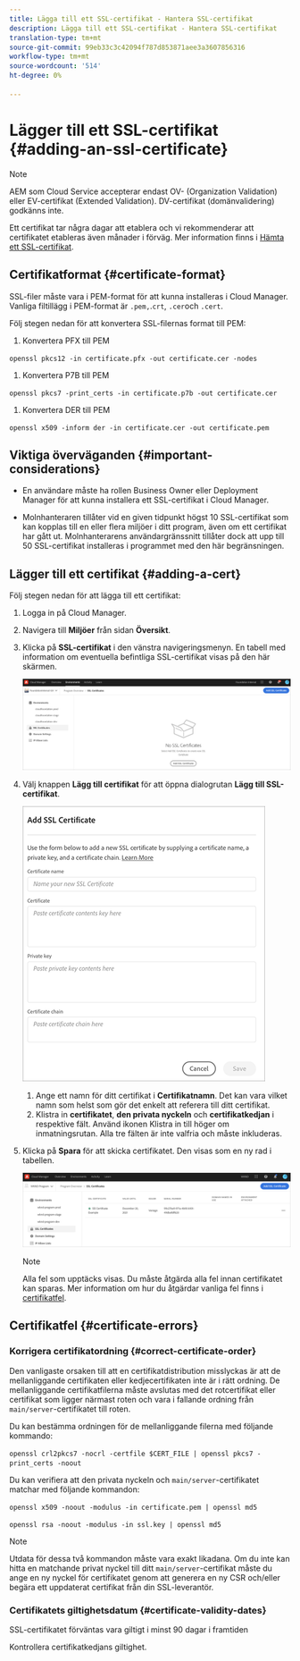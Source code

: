 ```yaml
---
title: Lägga till ett SSL-certifikat - Hantera SSL-certifikat
description: Lägga till ett SSL-certifikat - Hantera SSL-certifikat
translation-type: tm+mt
source-git-commit: 99eb33c3c42094f787d853871aee3a3607856316
workflow-type: tm+mt
source-wordcount: '514'
ht-degree: 0%

---
```



# Lägger till ett SSL-certifikat {#adding-an-ssl-certificate}

>[!NOTE]
>AEM som Cloud Service accepterar endast OV- (Organization Validation) eller EV-certifikat (Extended Validation). DV-certifikat (domänvalidering) godkänns inte.

Ett certifikat tar några dagar att etablera och vi rekommenderar att certifikatet etableras även månader i förväg. Mer information finns i [Hämta ett SSL-certifikat](/help/implementing/cloud-manager/managing-ssl-certifications/get-ssl-certificate.md).

## Certifikatformat {#certificate-format}

SSL-filer måste vara i PEM-format för att kunna installeras i Cloud Manager. Vanliga filtillägg i PEM-format är `.pem,`.`crt`,  `.cer`och  `.cert`.

Följ stegen nedan för att konvertera SSL-filernas format till PEM:

1. Konvertera PFX till PEM

`openssl pkcs12 -in certificate.pfx -out certificate.cer -nodes`

1. Konvertera P7B till PEM

`openssl pkcs7 -print_certs -in certificate.p7b -out certificate.cer`

1. Konvertera DER till PEM

`openssl x509 -inform der -in certificate.cer -out certificate.pem`

## Viktiga överväganden {#important-considerations}

* En användare måste ha rollen Business Owner eller Deployment Manager för att kunna installera ett SSL-certifikat i Cloud Manager.

* Molnhanteraren tillåter vid en given tidpunkt högst 10 SSL-certifikat som kan kopplas till en eller flera miljöer i ditt program, även om ett certifikat har gått ut. Molnhanterarens användargränssnitt tillåter dock att upp till 50 SSL-certifikat installeras i programmet med den här begränsningen.

## Lägger till ett certifikat {#adding-a-cert}

Följ stegen nedan för att lägga till ett certifikat:

1. Logga in på Cloud Manager.
1. Navigera till **Miljöer** från sidan **Översikt**.
1. Klicka på **SSL-certifikat** i den vänstra navigeringsmenyn. En tabell med information om eventuella befintliga SSL-certifikat visas på den här skärmen.

   ![](/help/implementing/cloud-manager/assets/ssl/ssl-cert-1.png)
1. Välj knappen **Lägg till certifikat** för att öppna dialogrutan **Lägg till SSL-certifikat**.

   ![](/help/implementing/cloud-manager/assets/ssl/ssl-cert-02.png)
   1. Ange ett namn för ditt certifikat i **Certifikatnamn**. Det kan vara vilket namn som helst som gör det enkelt att referera till ditt certifikat.
   1. Klistra in **certifikatet**, **den privata nyckeln** och **certifikatkedjan** i respektive fält. Använd ikonen Klistra in till höger om inmatningsrutan.
Alla tre fälten är inte valfria och måste inkluderas.

1. Klicka på **Spara** för att skicka certifikatet. Den visas som en ny rad i tabellen.

   ![](/help/implementing/cloud-manager/assets/ssl/ssl-cert-3.png)
   >[!NOTE]
   >Alla fel som upptäcks visas. Du måste åtgärda alla fel innan certifikatet kan sparas. Mer information om hur du åtgärdar vanliga fel finns i [certifikatfel](#certificate-errors).

## Certifikatfel {#certificate-errors}

### Korrigera certifikatordning {#correct-certificate-order}

Den vanligaste orsaken till att en certifikatdistribution misslyckas är att de mellanliggande certifikaten eller kedjecertifikaten inte är i rätt ordning. De mellanliggande certifikatfilerna måste avslutas med det rotcertifikat eller certifikat som ligger närmast roten och vara i fallande ordning från `main/server`-certifikatet till roten.

Du kan bestämma ordningen för de mellanliggande filerna med följande kommando:

`openssl crl2pkcs7 -nocrl -certfile $CERT_FILE | openssl pkcs7 -print_certs -noout`

Du kan verifiera att den privata nyckeln och `main/server`-certifikatet matchar med följande kommandon:

`openssl x509 -noout -modulus -in certificate.pem | openssl md5`

`openssl rsa -noout -modulus -in ssl.key | openssl md5`

>[!NOTE]
>Utdata för dessa två kommandon måste vara exakt likadana. Om du inte kan hitta en matchande privat nyckel till ditt `main/server`-certifikat måste du ange en ny nyckel för certifikatet genom att generera en ny CSR och/eller begära ett uppdaterat certifikat från din SSL-leverantör.

### Certifikatets giltighetsdatum {#certificate-validity-dates}

SSL-certifikatet förväntas vara giltigt i minst 90 dagar i framtiden

Kontrollera certifikatkedjans giltighet.
